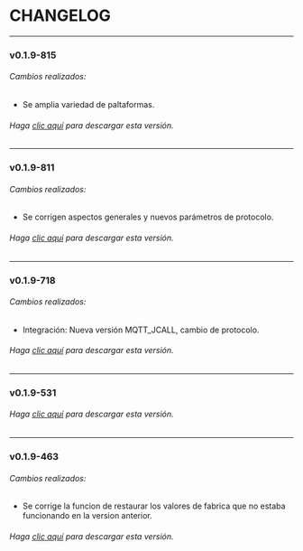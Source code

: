 # CHANGELOG
---

### v0.1.9-815
###### Cambios realizados:
* Se amplia variedad de paltaformas. 

###### Haga [clic aquí](https://github.com/surixArg/mqtt_call/tree/main/MQTT_CALL/v0.1.9-815) para descargar esta versión.

---

### v0.1.9-811
###### Cambios realizados:
* Se corrigen aspectos generales y nuevos parámetros de protocolo. 

###### Haga [clic aquí](https://github.com/surixArg/mqtt_call/tree/main/MQTT_CALL/v0.1.9-811) para descargar esta versión.

---

### v0.1.9-718
###### Cambios realizados:
* Integración: Nueva versión MQTT_JCALL, cambio de protocolo. 

###### Haga [clic aquí](https://github.com/surixArg/mqtt_call/tree/main/MQTT_JCALL/v0.1.9-718) para descargar esta versión.

---
### v0.1.9-531 

###### Haga [clic aquí](https://github.com/surixArg/mqtt_call/tree/main/MQTT_CALL/v0.1.9-531) para descargar esta versión.

---

### v0.1.9-463
###### Cambios realizados:
* Se corrige la funcion de restaurar los valores de fabrica que no estaba funcionando en la version anterior. 

###### Haga [clic aquí](https://github.com/surixArg/mqtt_call/tree/main/MQTT_CALL/v0.1.9-463) para descargar esta versión.

